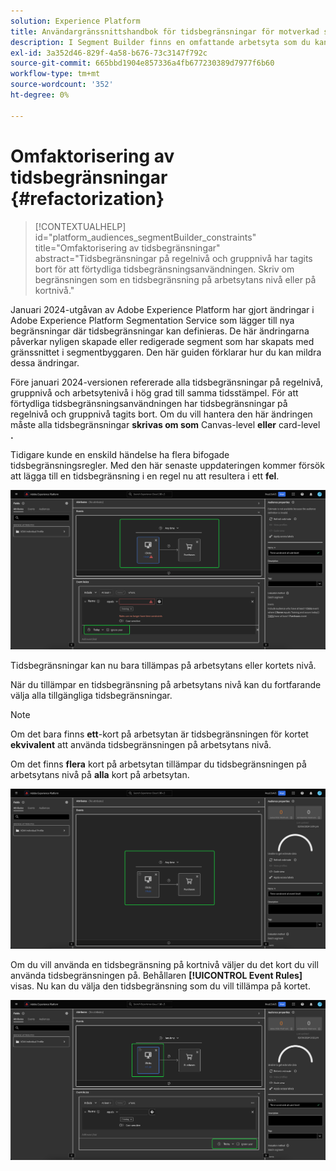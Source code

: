 ```yaml
---
solution: Experience Platform
title: Användargränssnittshandbok för tidsbegränsningar för motverkad segmentering
description: I Segment Builder finns en omfattande arbetsyta som du kan använda för att interagera med profildataelement. Arbetsytan innehåller intuitiva kontroller för att skapa och redigera regler, till exempel dra-och-släpp-paneler som används för att representera dataegenskaper.
exl-id: 3a352d46-829f-4a58-b676-73c3147f792c
source-git-commit: 665bbd1904e857336a4fb677230389d7977f6b60
workflow-type: tm+mt
source-wordcount: '352'
ht-degree: 0%

---
```


# Omfaktorisering av tidsbegränsningar {#refactorization}

>[!CONTEXTUALHELP]
>id="platform_audiences_segmentBuilder_constraints"
>title="Omfaktorisering av tidsbegränsningar"
>abstract="Tidsbegränsningar på regelnivå och gruppnivå har tagits bort för att förtydliga tidsbegränsningsanvändningen. Skriv om begränsningen som en tidsbegränsning på arbetsytans nivå eller på kortnivå."

Januari 2024-utgåvan av Adobe Experience Platform har gjort ändringar i Adobe Experience Platform Segmentation Service som lägger till nya begränsningar där tidsbegränsningar kan definieras. De här ändringarna påverkar nyligen skapade eller redigerade segment som har skapats med gränssnittet i segmentbyggaren. Den här guiden förklarar hur du kan mildra dessa ändringar.

Före januari 2024-versionen refererade alla tidsbegränsningar på regelnivå, gruppnivå och arbetsytenivå i hög grad till samma tidsstämpel. För att förtydliga tidsbegränsningsanvändningen har tidsbegränsningar på regelnivå och gruppnivå tagits bort. Om du vill hantera den här ändringen måste alla tidsbegränsningar **skrivas om som** Canvas-level **eller** card-level **.**

Tidigare kunde en enskild händelse ha flera bifogade tidsbegränsningsregler. Med den här senaste uppdateringen kommer försök att lägga till en tidsbegränsning i en regel nu att resultera i ett **fel**.

![Tidsbegränsningen på regelnivå är markerad. Det fel som sedan inträffar markeras också. ](../images/ui/segment-refactoring/rule-time-constraint.png)

Tidsbegränsningar kan nu bara tillämpas på arbetsytans eller kortets nivå.

När du tillämpar en tidsbegränsning på arbetsytans nivå kan du fortfarande välja alla tillgängliga tidsbegränsningar.

>[!NOTE]
>
>Om det bara finns **ett**-kort på arbetsytan är tidsbegränsningen för kortet **ekvivalent** att använda tidsbegränsningen på arbetsytans nivå.
>
>Om det finns **flera** kort på arbetsytan tillämpar du tidsbegränsningen på arbetsytans nivå på **alla** kort på arbetsytan.

![Tidsbegränsningen på arbetsytenivå är markerad.](../images/ui/segment-refactoring/canvas-time-constraint.png)

Om du vill använda en tidsbegränsning på kortnivå väljer du det kort du vill använda tidsbegränsningen på. Behållaren **[!UICONTROL Event Rules]** visas. Nu kan du välja den tidsbegränsning som du vill tillämpa på kortet.

![Tidsbegränsningen på kortnivå är markerad.](../images/ui/segment-refactoring/card-time-constraint.png)
